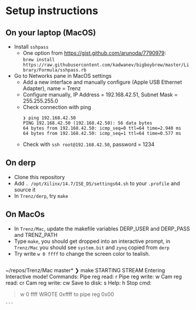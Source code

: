 # Setup instructions

## On your laptop (MacOS)
* Install `sshpass`
  * One option from https://gist.github.com/arunoda/7790979:  
    `brew install https://raw.githubusercontent.com/kadwanev/bigboybrew/master/Library/Formula/sshpass.rb`
* Go to Networks pane in MacOS settings
    * Add a new interface and manually configure (Apple USB Ethernet Adapter), name = Trenz
    * Configure manually, IP Address = 192.168.42.51, Subnet Mask = 255.255.255.0
    * Check connection with ping
      ```
      ❯ ping 192.168.42.50
      PING 192.168.42.50 (192.168.42.50): 56 data bytes
      64 bytes from 192.168.42.50: icmp_seq=0 ttl=64 time=2.940 ms
      64 bytes from 192.168.42.50: icmp_seq=1 ttl=64 time=0.577 ms
      ```
    * Check with `ssh root@192.168.42.50`, password = 1234

## On derp
* Clone this repository
* Add `. /opt/Xilinx/14.7/ISE_DS/settings64.sh` to your `.profile` and source it
* In `Trenz/derp`, try `make`

## On MacOs
* In `Trenz/Mac`, update the makefile variables DERP_USER and DERP_PASS and TRENZ_PATH
* Type `make`, you should get dropped into an interactive prompt, in `Trenz/Mac` you should see `system.bit` and `zynq` copied from `derp`
* Try write `w 0 ffff` to change the screen color to tealish.
    ```
~/repos/Trenz/Mac master*
❯ make
STARTING STREAM
Entering Interactive mode!
Commands:
        Pipe reg read:  r <regNum>
        Pipe reg write: w <regNum> <value>
        Cam reg read:   cr <camid> <addr>
        Cam reg write:  cw <camid> <addr> <value>
        Save to disk:   s
        Help:           h
        Stop cmd:       <Anything else>
>w 0 ffff
WROTE 0xffff to pipe reg 0x00
>
    ```

